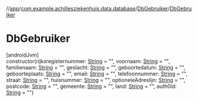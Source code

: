 //[app](../../../index.md)/[com.example.achillesziekenhuis.data.database](../index.md)/[DbGebruiker](index.md)/[DbGebruiker](-db-gebruiker.md)

# DbGebruiker

[androidJvm]\
constructor(rijksregisternummer: [String](https://kotlinlang.org/api/latest/jvm/stdlib/kotlin/-string/index.html) = &quot;&quot;, voornaam: [String](https://kotlinlang.org/api/latest/jvm/stdlib/kotlin/-string/index.html) = &quot;&quot;, familienaam: [String](https://kotlinlang.org/api/latest/jvm/stdlib/kotlin/-string/index.html) = &quot;&quot;, geslacht: [String](https://kotlinlang.org/api/latest/jvm/stdlib/kotlin/-string/index.html) = &quot;&quot;, geboortedatum: [String](https://kotlinlang.org/api/latest/jvm/stdlib/kotlin/-string/index.html) = &quot;&quot;, geboorteplaats: [String](https://kotlinlang.org/api/latest/jvm/stdlib/kotlin/-string/index.html) = &quot;&quot;, email: [String](https://kotlinlang.org/api/latest/jvm/stdlib/kotlin/-string/index.html) = &quot;&quot;, telefoonnummer: [String](https://kotlinlang.org/api/latest/jvm/stdlib/kotlin/-string/index.html) = &quot;&quot;, straat: [String](https://kotlinlang.org/api/latest/jvm/stdlib/kotlin/-string/index.html) = &quot;&quot;, huisnummer: [String](https://kotlinlang.org/api/latest/jvm/stdlib/kotlin/-string/index.html) = &quot;&quot;, optioneleAdreslijn: [String](https://kotlinlang.org/api/latest/jvm/stdlib/kotlin/-string/index.html) = &quot;&quot;, postcode: [String](https://kotlinlang.org/api/latest/jvm/stdlib/kotlin/-string/index.html) = &quot;&quot;, gemeente: [String](https://kotlinlang.org/api/latest/jvm/stdlib/kotlin/-string/index.html) = &quot;&quot;, land: [String](https://kotlinlang.org/api/latest/jvm/stdlib/kotlin/-string/index.html) = &quot;&quot;, auth0id: [String](https://kotlinlang.org/api/latest/jvm/stdlib/kotlin/-string/index.html) = &quot;&quot;)
